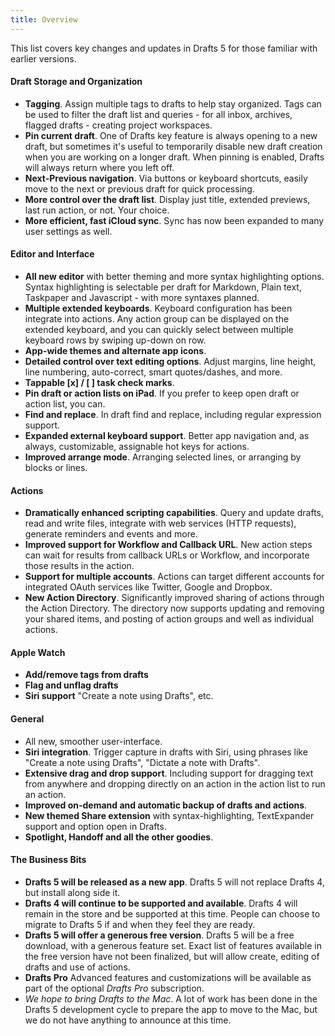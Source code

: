 ```yaml
---
title: Overview
---
```

This list covers key changes and updates in Drafts 5 for those familiar with earlier versions.

#### Draft Storage and Organization

- **Tagging**. Assign multiple tags to drafts to help stay organized. Tags can be used to filter the draft list and queries - for all inbox, archives, flagged drafts - creating project workspaces.
- **Pin current draft**. One of Drafts key feature is always opening to a new draft, but sometimes it's useful to temporarily disable new draft creation when you are working on a longer draft. When pinning is enabled, Drafts will always return where you left off.
- **Next-Previous navigation**. Via buttons or keyboard shortcuts, easily move to the next or previous draft for quick processing.
- **More control over the draft list**. Display just title, extended previews, last run action, or not. Your choice.
- **More efficient, fast iCloud sync**. Sync has now been expanded to many user settings as well.

#### Editor and Interface

- **All new editor** with better theming and more syntax highlighting options. Syntax highlighting is selectable per draft for Markdown, Plain text, Taskpaper and Javascript - with more syntaxes planned.
- **Multiple extended keyboards**. Keyboard configuration has been integrate into actions. Any action group can be displayed on the extended keyboard, and you can quickly select between multiple keyboard rows by swiping up-down on row.
- **App-wide themes and alternate app icons**.
- **Detailed control over text editing options**. Adjust margins, line height, line numbering, auto-correct, smart quotes/dashes, and more.
- **Tappable [x] / [ ] task check marks**.
- **Pin draft or action lists on iPad**. If you prefer to keep open draft or action list, you can.
- **Find and replace**. In draft find and replace, including regular expression support.
- **Expanded external keyboard support**. Better app navigation and, as always, customizable, assignable hot keys for actions.
- **Improved arrange mode**. Arranging selected lines, or arranging by blocks or lines.

#### Actions

- **Dramatically enhanced scripting capabilities**. Query and update drafts, read and write files, integrate with web services (HTTP requests), generate reminders and events and more.
- **Improved support for Workflow and Callback URL**. New action steps can wait for results from callback URLs or Workflow, and incorporate those results in the action.
- **Support for multiple accounts**. Actions can target different accounts for integrated OAuth services like Twitter, Google and Dropbox.
- **New Action Directory**. Significantly improved sharing of actions through the Action Directory. The directory now supports updating and removing your shared items, and posting of action groups and well as individual actions.

#### Apple Watch

- **Add/remove tags from drafts**
- **Flag and unflag drafts**
- **Siri support** "Create a note using Drafts", etc.

#### General

- All new, smoother user-interface.
- **Siri integration**. Trigger capture in drafts with Siri, using phrases like "Create a note using Drafts", "Dictate a note with Drafts".
- **Extensive drag and drop support**. Including support for dragging text from anywhere and dropping directly on an action in the action list to run an action.
- **Improved on-demand and automatic backup of drafts and actions**.
- **New themed Share extension** with syntax-highlighting, TextExpander support and option open in Drafts.
- **Spotlight, Handoff and all the other goodies**.

#### The Business Bits

- **Drafts 5 will be released as a new app**.  Drafts 5 will not replace Drafts 4, but install along side it.
- **Drafts 4 will continue to be supported and available**. Drafts 4 will remain in the store and be supported at this time. People can choose to migrate to Drafts 5 if and when they feel they are ready.
- **Drafts 5 will offer a generous free version**. Drafts 5 will be a free download, with a generous feature set. Exact list of features available in the free version have not been finalized, but will allow create, editing of drafts and use of actions.
- **Drafts Pro** Advanced features and customizations will be available as part of the optional *Drafts Pro* subscription.
- *We hope to bring Drafts to the Mac*. A lot of work has been done in the Drafts 5 development cycle to prepare the app to move to the Mac, but we do not have anything to announce at this time.

